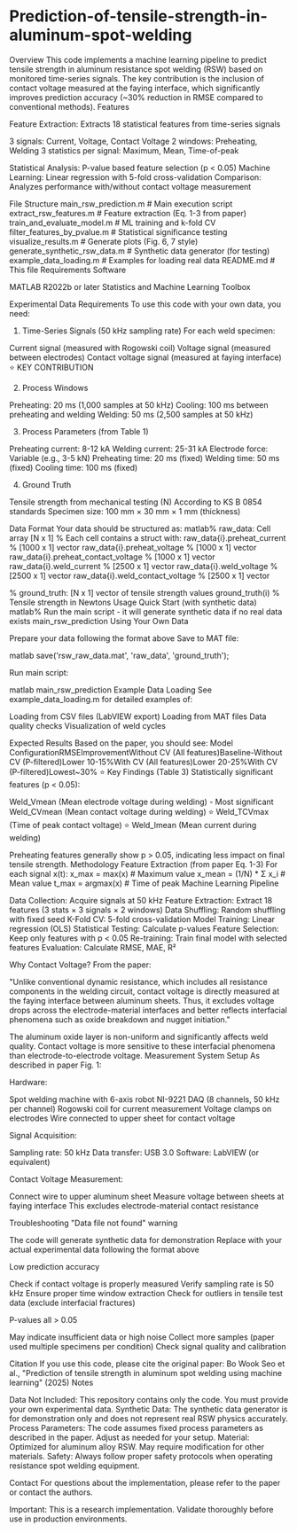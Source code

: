 # Prediction-of-tensile-strength-in-aluminum-spot-welding

Overview
This code implements a machine learning pipeline to predict tensile strength in aluminum resistance spot welding (RSW) based on monitored time-series signals. The key contribution is the inclusion of contact voltage measured at the faying interface, which significantly improves prediction accuracy (~30% reduction in RMSE compared to conventional methods).
Features

Feature Extraction: Extracts 18 statistical features from time-series signals

3 signals: Current, Voltage, Contact Voltage
2 windows: Preheating, Welding
3 statistics per signal: Maximum, Mean, Time-of-peak


Statistical Analysis: P-value based feature selection (p < 0.05)
Machine Learning: Linear regression with 5-fold cross-validation
Comparison: Analyzes performance with/without contact voltage measurement

File Structure
main_rsw_prediction.m              # Main execution script
extract_rsw_features.m             # Feature extraction (Eq. 1-3 from paper)
train_and_evaluate_model.m         # ML training and k-fold CV
filter_features_by_pvalue.m        # Statistical significance testing
visualize_results.m                # Generate plots (Fig. 6, 7 style)
generate_synthetic_rsw_data.m      # Synthetic data generator (for testing)
example_data_loading.m             # Examples for loading real data
README.md                          # This file
Requirements
Software

MATLAB R2022b or later
Statistics and Machine Learning Toolbox

Experimental Data Requirements
To use this code with your own data, you need:
1. Time-Series Signals (50 kHz sampling rate)
For each weld specimen:

Current signal (measured with Rogowski coil)
Voltage signal (measured between electrodes)
Contact voltage signal (measured at faying interface) ⭐ KEY CONTRIBUTION

2. Process Windows

Preheating: 20 ms (1,000 samples at 50 kHz)
Cooling: 100 ms between preheating and welding
Welding: 50 ms (2,500 samples at 50 kHz)

3. Process Parameters (from Table 1)

Preheating current: 8-12 kA
Welding current: 25-31 kA
Electrode force: Variable (e.g., 3-5 kN)
Preheating time: 20 ms (fixed)
Welding time: 50 ms (fixed)
Cooling time: 100 ms (fixed)

4. Ground Truth

Tensile strength from mechanical testing (N)
According to KS B 0854 standards
Specimen size: 100 mm × 30 mm × 1 mm (thickness)

Data Format
Your data should be structured as:
matlab% raw_data: Cell array [N x 1]
% Each cell contains a struct with:
raw_data{i}.preheat_current           % [1000 x 1] vector
raw_data{i}.preheat_voltage           % [1000 x 1] vector
raw_data{i}.preheat_contact_voltage   % [1000 x 1] vector
raw_data{i}.weld_current              % [2500 x 1] vector
raw_data{i}.weld_voltage              % [2500 x 1] vector
raw_data{i}.weld_contact_voltage      % [2500 x 1] vector

% ground_truth: [N x 1] vector of tensile strength values
ground_truth(i)                       % Tensile strength in Newtons
Usage
Quick Start (with synthetic data)
matlab% Run the main script - it will generate synthetic data if no real data exists
main_rsw_prediction
Using Your Own Data

Prepare your data following the format above
Save to MAT file:

matlab   save('rsw_raw_data.mat', 'raw_data', 'ground_truth');

Run main script:

matlab   main_rsw_prediction
Example Data Loading
See example_data_loading.m for detailed examples of:

Loading from CSV files (LabVIEW export)
Loading from MAT files
Data quality checks
Visualization of weld cycles

Expected Results
Based on the paper, you should see:
Model ConfigurationRMSEImprovementWithout CV (All features)Baseline-Without CV (P-filtered)Lower 10-15%With CV (All features)Lower 20-25%With CV (P-filtered)Lowest~30% ⭐
Key Findings (Table 3)
Statistically significant features (p < 0.05):

Weld_Vmean (Mean electrode voltage during welding) - Most significant
Weld_CVmean (Mean contact voltage during welding) ⭐
Weld_TCVmax (Time of peak contact voltage) ⭐
Weld_Imean (Mean current during welding)

Preheating features generally show p > 0.05, indicating less impact on final tensile strength.
Methodology
Feature Extraction (from paper Eq. 1-3)
For each signal x(t):
x_max  = max(x)                    # Maximum value
x_mean = (1/N) * Σ x_i            # Mean value
t_max  = argmax(x)                 # Time of peak
Machine Learning Pipeline

Data Collection: Acquire signals at 50 kHz
Feature Extraction: Extract 18 features (3 stats × 3 signals × 2 windows)
Data Shuffling: Random shuffling with fixed seed
K-Fold CV: 5-fold cross-validation
Model Training: Linear regression (OLS)
Statistical Testing: Calculate p-values
Feature Selection: Keep only features with p < 0.05
Re-training: Train final model with selected features
Evaluation: Calculate RMSE, MAE, R²

Why Contact Voltage?
From the paper:

"Unlike conventional dynamic resistance, which includes all resistance components in the welding circuit, contact voltage is directly measured at the faying interface between aluminum sheets. Thus, it excludes voltage drops across the electrode-material interfaces and better reflects interfacial phenomena such as oxide breakdown and nugget initiation."

The aluminum oxide layer is non-uniform and significantly affects weld quality. Contact voltage is more sensitive to these interfacial phenomena than electrode-to-electrode voltage.
Measurement System Setup
As described in paper Fig. 1:

Hardware:

Spot welding machine with 6-axis robot
NI-9221 DAQ (8 channels, 50 kHz per channel)
Rogowski coil for current measurement
Voltage clamps on electrodes
Wire connected to upper sheet for contact voltage


Signal Acquisition:

Sampling rate: 50 kHz
Data transfer: USB 3.0
Software: LabVIEW (or equivalent)


Contact Voltage Measurement:

Connect wire to upper aluminum sheet
Measure voltage between sheets at faying interface
This excludes electrode-material contact resistance



Troubleshooting
"Data file not found" warning

The code will generate synthetic data for demonstration
Replace with your actual experimental data following the format above

Low prediction accuracy

Check if contact voltage is properly measured
Verify sampling rate is 50 kHz
Ensure proper time window extraction
Check for outliers in tensile test data (exclude interfacial fractures)

P-values all > 0.05

May indicate insufficient data or high noise
Collect more samples (paper used multiple specimens per condition)
Check signal quality and calibration

Citation
If you use this code, please cite the original paper:
Bo Wook Seo et al., "Prediction of tensile strength in aluminum spot welding 
using machine learning" (2025)
Notes

Data Not Included: This repository contains only the code. You must provide your own experimental data.
Synthetic Data: The synthetic data generator is for demonstration only and does not represent real RSW physics accurately.
Process Parameters: The code assumes fixed process parameters as described in the paper. Adjust as needed for your setup.
Material: Optimized for aluminum alloy RSW. May require modification for other materials.
Safety: Always follow proper safety protocols when operating resistance spot welding equipment.

Contact
For questions about the implementation, please refer to the paper or contact the authors.

Important: This is a research implementation. Validate thoroughly before use in production environments.
